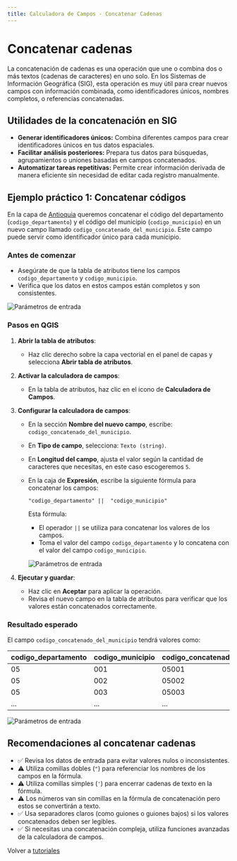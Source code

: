 ```yaml
---
title: Calculadora de Campos - Concatenar Cadenas
---
```


# Concatenar cadenas

La concatenación de cadenas es una operación que une o combina dos o más textos (cadenas de caracteres) en uno solo. En los Sistemas de Información Geográfica (SIG), esta operación es muy útil para crear nuevos campos con información combinada, como identificadores únicos, nombres completos, o referencias concatenadas.

## Utilidades de la concatenación en SIG

- **Generar identificadores únicos:** Combina diferentes campos para crear identificadores únicos en tus datos espaciales.
- **Facilitar análisis posteriores:** Prepara tus datos para búsquedas, agrupamientos o uniones basadas en campos concatenados.
- **Automatizar tareas repetitivas:** Permite crear información derivada de manera eficiente sin necesidad de editar cada registro manualmente.

## Ejemplo práctico 1: Concatenar códigos
En la capa de <a href="https://www.dropbox.com/scl/fi/863srrt8uyxq6tiv26mk1/geodata-concatenating-strings.gpkg?rlkey=h1oi3lzyrrromdkpd4ou682fk&st=vsp08zsi&dl=0" target="_blank">Antioquia</a> queremos concatenar el código del departamento (`codigo_departamento`) y el código del municipio (`codigo_municipio`) en un nuevo campo llamado `codigo_concatenado_del_municipio`. Este campo puede servir como identificador único para cada municipio.

### Antes de comenzar

- Asegúrate de que la tabla de atributos tiene los campos `codigo_departamento` y `codigo_municipio`.
- Verifica que los datos en estos campos están completos y son consistentes.

![Parámetros de entrada](https://dl.dropboxusercontent.com/scl/fi/wi029aby0p6oa8dwbzadz/concatenar-cadenas-input.png?rlkey=z2xzk4co5x98e77ecaznn1lq1&dl=0)

### Pasos en QGIS

1. **Abrir la tabla de atributos**:
   - Haz clic derecho sobre la capa vectorial en el panel de capas y selecciona **Abrir tabla de atributos**.

2. **Activar la calculadora de campos**:
   - En la tabla de atributos, haz clic en el icono de **Calculadora de Campos**.

3. **Configurar la calculadora de campos**:
   - En la sección **Nombre del nuevo campo**, escribe: `codigo_concatenado_del_municipio`.
   - En **Tipo de campo**, selecciona: `Texto (string)`.
   - En **Longitud del campo**, ajusta el valor según la cantidad de caracteres que necesitas, en este caso escogeremos `5`.
   - En la caja de **Expresión**, escribe la siguiente fórmula para concatenar los campos:
     ```
     "codigo_departamento" ||  "codigo_municipio"
     ```
     Esta fórmula:
     - El operador `||` se utiliza para concatenar los valores de los campos.
     - Toma el valor del campo `codigo_departamento` y lo concatena con el valor del campo `codigo_municipio`.

     ![Parámetros de entrada](https://dl.dropboxusercontent.com/scl/fi/c2q1z14ae2c2hb35yv10v/concatenar-cadenas-field-calculator.png?rlkey=85efrdr7molwqd3mewzisbh3p&dl=0)


4. **Ejecutar y guardar**:
   - Haz clic en **Aceptar** para aplicar la operación.
   - Revisa el nuevo campo en la tabla de atributos para verificar que los valores están concatenados correctamente.

### Resultado esperado

El campo `codigo_concatenado_del_municipio` tendrá valores como:

| codigo_departamento | codigo_municipio | codigo_concatenado_del_municipio |
|---------------------|------------------|----------------------------------|
| 05                  | 001              | 05001                          |
| 05                  | 002              | 05002                          |
| 05                  | 003              | 05003                          |
| ...                 | ...              | ...                            |

![Parámetros de entrada](https://dl.dropboxusercontent.com/scl/fi/wehrtsl6spb5z4ula1lyr/concatenar-cadenas-results.png?rlkey=sxwpcocuvm3qmqhfxmi3azcc6&dl=0)


## Recomendaciones al concatenar cadenas

- ✅ Revisa los datos de entrada para evitar valores nulos o inconsistentes.
- ⚠️ Utiliza comillas dobles (`"`) para referenciar los nombres de los campos en la fórmula.
- ⚠️ Utiliza comillas simples (`'`) para encerrar cadenas de texto en la fórmula.
- ⚠️ Los números van sin comillas en la fórmula de concatenación pero estos se convertirán a texto.
- ✅ Usa separadores claros (como guiones o guiones bajos) si los valores concatenados deben ser legibles.
- ✅ Si necesitas una concatenación compleja, utiliza funciones avanzadas de la calculadora de campos.

Volver a [tutoriales](/tutoriales)

